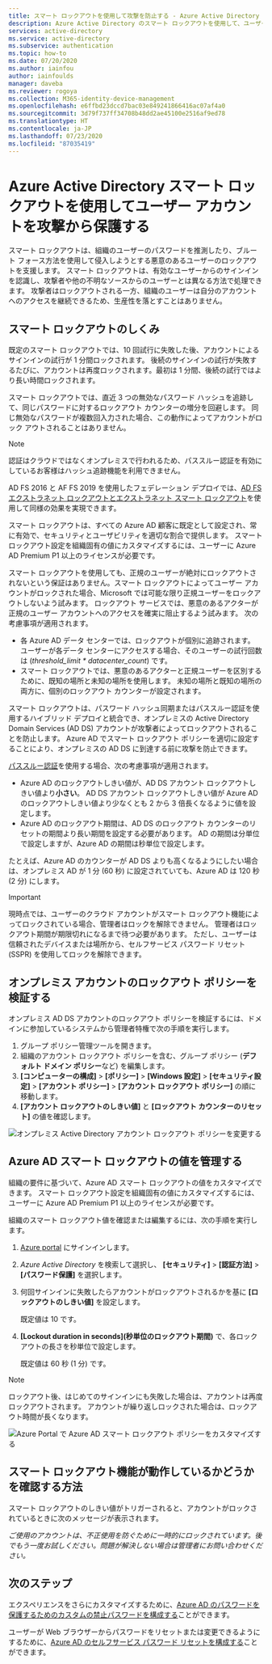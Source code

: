 ```yaml
---
title: スマート ロックアウトを使用して攻撃を防止する - Azure Active Directory
description: Azure Active Directory のスマート ロックアウトを使用して、ユーザー パスワードを推測するブルート フォース攻撃から組織を守る方法について学習します。
services: active-directory
ms.service: active-directory
ms.subservice: authentication
ms.topic: how-to
ms.date: 07/20/2020
ms.author: iainfou
author: iainfoulds
manager: daveba
ms.reviewer: rogoya
ms.collection: M365-identity-device-management
ms.openlocfilehash: e6ffbd23dccd7bac03e849241866416ac07af4a0
ms.sourcegitcommit: 3d79f737ff34708b48dd2ae45100e2516af9ed78
ms.translationtype: HT
ms.contentlocale: ja-JP
ms.lasthandoff: 07/23/2020
ms.locfileid: "87035419"
---
```

# <a name="protect-user-accounts-from-attacks-with-azure-active-directory-smart-lockout"></a>Azure Active Directory スマート ロックアウトを使用してユーザー アカウントを攻撃から保護する

スマート ロックアウトは、組織のユーザーのパスワードを推測したり、ブルート フォース方法を使用して侵入しようとする悪意のあるユーザーのロックアウトを支援します。 スマート ロックアウトは、有効なユーザーからのサインインを認識し、攻撃者や他の不明なソースからのユーザーとは異なる方法で処理できます。 攻撃者はロックアウトされる一方、組織のユーザーは自分のアカウントへのアクセスを継続できるため、生産性を落とすことはありません。

## <a name="how-smart-lockout-works"></a>スマート ロックアウトのしくみ

既定のスマート ロックアウトでは、10 回試行に失敗した後、アカウントによるサインインの試行が 1 分間ロックされます。 後続のサインインの試行が失敗するたびに、アカウントは再度ロックされます。最初は 1 分間、後続の試行ではより長い時間ロックされます。

スマート ロックアウトでは、直近 3 つの無効なパスワード ハッシュを追跡して、同じパスワードに対するロックアウト カウンターの増分を回避します。 同じ無効なパスワードが複数回入力された場合、この動作によってアカウントがロック アウトされることはありません。

> [!NOTE]
> 認証はクラウドではなくオンプレミスで行われるため、パススルー認証を有効にしているお客様はハッシュ追跡機能を利用できません。

AD FS 2016 と AF FS 2019 を使用したフェデレーション デプロイでは、[AD FS エクストラネット ロックアウトとエクストラネット スマート ロックアウト](/windows-server/identity/ad-fs/operations/configure-ad-fs-extranet-smart-lockout-protection)を使用して同様の効果を実現できます。

スマート ロックアウトは、すべての Azure AD 顧客に既定として設定され、常に有効で、セキュリティとユーザビリティを適切な割合で提供します。 スマート ロックアウト設定を組織固有の値にカスタマイズするには、ユーザーに Azure AD Premium P1 以上のライセンスが必要です。

スマート ロックアウトを使用しても、正規のユーザーが絶対にロックアウトされないという保証はありません。スマート ロックアウトによってユーザー アカウントがロックされた場合、Microsoft では可能な限り正規ユーザーをロックアウトしないよう試みます。 ロックアウト サービスでは、悪意のあるアクターが正規のユーザー アカウントへのアクセスを確実に阻止するよう試みます。 次の考慮事項が適用されます。

* 各 Azure AD データ センターでは、ロックアウトが個別に追跡されます。 ユーザーが各データ センターにアクセスする場合、そのユーザーの試行回数は (*threshold_limit * datacenter_count*) です。
* スマート ロックアウトでは、悪意のあるアクターと正規ユーザーを区別するために、既知の場所と未知の場所を使用します。 未知の場所と既知の場所の両方に、個別のロックアウト カウンターが設定されます。

スマート ロックアウトは、パスワード ハッシュ同期またはパススルー認証を使用するハイブリッド デプロイと統合でき、オンプレミスの Active Directory Domain Services (AD DS) アカウントが攻撃者によってロックアウトされることを防止します。 Azure AD でスマート ロックアウト ポリシーを適切に設定することにより、オンプレミスの AD DS に到達する前に攻撃を防止できます。

[パススルー認証](../hybrid/how-to-connect-pta.md)を使用する場合、次の考慮事項が適用されます。

* Azure AD のロックアウトしきい値が、AD DS アカウント ロックアウトしきい値より**小さい**。 AD DS アカウント ロックアウトしきい値が Azure AD のロックアウトしきい値より少なくとも 2 から 3 倍長くなるように値を設定します。
* Azure AD のロックアウト期間は、AD DS のロックアウト カウンターのリセットの期間より長い期間を設定する必要があります。 AD の期間は分単位で設定しますが、Azure AD の期間は秒単位で設定します。

たとえば、Azure AD のカウンターが AD DS よりも高くなるようにしたい場合は、オンプレミス AD が 1 分 (60 秒) に設定されていても、Azure AD は 120 秒 (2 分) にします。

> [!IMPORTANT]
> 現時点では、ユーザーのクラウド アカウントがスマート ロックアウト機能によってロックされている場合、管理者はロックを解除できません。 管理者はロックアウト期間が期限切れになるまで待つ必要があります。 ただし、ユーザーは信頼されたデバイスまたは場所から、セルフサービス パスワード リセット (SSPR) を使用してロックを解除できます。

## <a name="verify-on-premises-account-lockout-policy"></a>オンプレミス アカウントのロックアウト ポリシーを検証する

オンプレミス AD DS アカウントのロックアウト ポリシーを検証するには、ドメインに参加しているシステムから管理者特権で次の手順を実行します。

1. グループ ポリシー管理ツールを開きます。
2. 組織のアカウント ロックアウト ポリシーを含む、グループ ポリシー (**デフォルト ドメイン ポリシー**など) を編集します。
3. **[コンピューターの構成]**  >  **[ポリシー]**  >  **[Windows 設定]**  >  **[セキュリティ設定]**  >  **[アカウント ポリシー]**  >  **[アカウント ロックアウト ポリシー]** の順に移動します。
4. **[アカウント ロックアウトのしきい値]** と **[ロックアウト カウンターのリセット]** の値を確認します。

![オンプレミス Active Directory アカウント ロックアウト ポリシーを変更する](./media/howto-password-smart-lockout/active-directory-on-premises-account-lockout-policy.png)

## <a name="manage-azure-ad-smart-lockout-values"></a>Azure AD スマート ロックアウトの値を管理する

組織の要件に基づいて、Azure AD スマート ロックアウトの値をカスタマイズできます。 スマート ロックアウト設定を組織固有の値にカスタマイズするには、ユーザーに Azure AD Premium P1 以上のライセンスが必要です。

組織のスマート ロックアウト値を確認または編集するには、次の手順を実行します。

1. [Azure portal](https://portal.azure.com) にサインインします。
1. *Azure Active Directory* を検索して選択し、 **[セキュリティ]**  >  **[認証方法]**  >  **[パスワード保護]** を選択します。
1. 何回サインインに失敗したらアカウントがロックアウトされるかを基に **[ロックアウトのしきい値]** を設定します。

    既定値は 10 です。

1. **[Lockout duration in seconds]\(秒単位のロックアウト期間\)** で、各ロックアウトの長さを秒単位で設定します。

    既定値は 60 秒 (1 分) です。

> [!NOTE]
> ロックアウト後、はじめてのサインインにも失敗した場合は、アカウントは再度ロックアウトされます。 アカウントが繰り返しロックされた場合は、ロックアウト時間が長くなります。

![Azure Portal で Azure AD スマート ロックアウト ポリシーをカスタマイズする](./media/howto-password-smart-lockout/azure-active-directory-custom-smart-lockout-policy.png)

## <a name="how-to-determine-if-the-smart-lockout-feature-is-working-or-not"></a>スマート ロックアウト機能が動作しているかどうかを確認する方法

スマート ロックアウトのしきい値がトリガーされると、アカウントがロックされているときに次のメッセージが表示されます。

*ご使用のアカウントは、不正使用を防ぐために一時的にロックされています。後でもう一度お試しください。問題が解決しない場合は管理者にお問い合わせください。*

## <a name="next-steps"></a>次のステップ

エクスペリエンスをさらにカスタマイズするために、[Azure AD のパスワードを保護するためのカスタムの禁止パスワードを構成する](tutorial-configure-custom-password-protection.md)ことができます。

ユーザーが Web ブラウザーからパスワードをリセットまたは変更できるようにするために、[Azure AD のセルフサービス パスワード リセットを構成する](tutorial-enable-sspr.md)ことができます。
